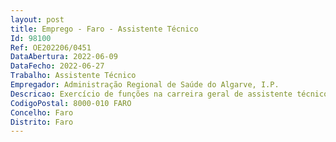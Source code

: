 ```yaml
--- 
layout: post
title: Emprego - Faro - Assistente Técnico
Id: 98100
Ref: OE202206/0451
DataAbertura: 2022-06-09
DataFecho: 2022-06-27
Trabalho: Assistente Técnico
Empregador: Administração Regional de Saúde do Algarve, I.P.
Descricao: Exercício de funções na carreira geral de assistente técnico, tal como descrito no anexo a que se refere o n.º 2 do artigo 88.º da Lei nº 35 2004, de 20 de junho.
CodigoPostal: 8000-010 FARO
Concelho: Faro
Distrito: Faro
--- 
```

